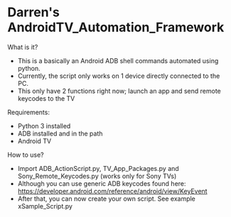 # Darren's AndroidTV_Automation_Framework

What is it?
* This is a basically an Android ADB shell commands automated using python.
* Currently, the script only works on 1 device directly connected to the PC.
* This only have 2 functions right now; launch an app and send remote keycodes to the TV

Requirements:
* Python 3 installed
* ADB installed and in the path
* Android TV

How to use?
* Import ADB_ActionScript.py, TV_App_Packages.py and Sony_Remote_Keycodes.py (works only for Sony TVs)
* Although you can use generic ADB keycodes found here: https://developer.android.com/reference/android/view/KeyEvent
* After that, you can now create your own script. See example xSample_Script.py


